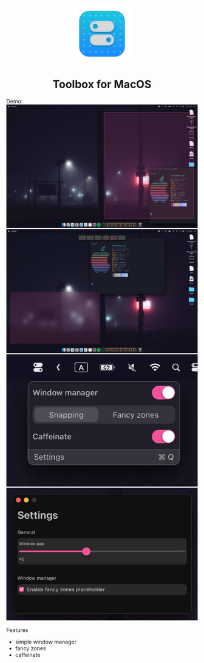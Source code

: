 <p align="center">
   <img width="150" height="150" src="./src-tauri/icons/Square150x150Logo.png" alt="Logo">
</p>

<h1 align="center"><b>Toolbox for MacOS</b></h1>

Demo:
![window-manager](./screenshots/window-manager.jpg)
![fancy-zones](./screenshots/fancy-zones.jpg)
![statusbar](./screenshots/statusbar.jpg)
![settings](./screenshots/settings.jpg)

Features

- simple window manager
- fancy zones
- caffeinate
